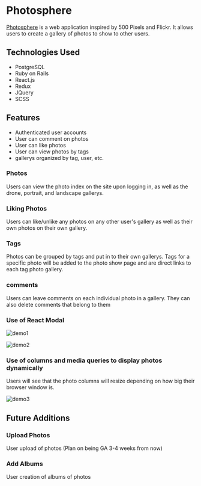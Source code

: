 # Photosphere

[Photosphere](https://photosphere-aa.herokuapp.com/#/) is a web application inspired by 500 Pixels and Flickr. It allows users to create a gallery of photos to show to other users. 
## Technologies Used
* PostgreSQL
* Ruby on Rails
* React.js
* Redux
* JQuery
* SCSS

## Features
* Authenticated user accounts
* User can comment on photos
* User can like photos
* User can view photos by tags
* gallerys organized by tag, user, etc.


### Photos
Users can view the photo index on the site upon logging in, as well as the drone, portrait, and landscape gallerys.

### Liking Photos
Users can like/unlike any photos on any other user's gallery as well as their own photos on their own gallery.

### Tags
Photos can be grouped by tags and put in to their own gallerys. Tags for a specific photo will be added to the photo show page and are direct links to each tag photo gallery.

### comments
Users can leave comments on each individual photo in a gallery. They can also delete comments that belong to them

### Use of React Modal
![demo1](https://github.com/jdoyle5/photosphere/blob/master/Dec-01-2017%2013-41-38.gif)

![demo2](https://github.com/jdoyle5/photosphere/blob/master/Dec-01-2017%2013-43-36-2.gif)

### Use of columns and media queries to display photos dynamically
Users will see that the photo columns will resize depending on how big their browser window is.

![demo3](https://github.com/jdoyle5/photosphere/blob/master/dynamic-columns.gif)

## Future Additions

### Upload Photos
User upload of photos (Plan on being GA 3-4 weeks from now)
### Add Albums
User creation of albums of photos
